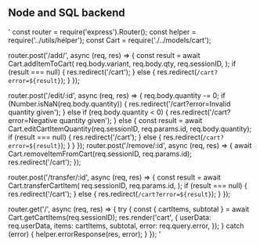 ## Node and SQL backend
'
const router = require('express').Router();
const helper = require('../utils/helper');
const Cart = require('./../models/cart');

router.post('/add/', async (req, res) => {
    const result = await Cart.addItemToCart(
        req.body.variant,
        req.body.qty,
        req.sessionID,
    );
    if (result === null) {
        res.redirect('/cart');
    } else {
        res.redirect(`/cart?error=${result}`);
    }
});

router.post('/edit/:id', async (req, res) => {
    req.body.quantity -= 0;
    if (Number.isNaN(req.body.quantity)) {
        res.redirect('/cart?error=Invalid quantity given');
    } else if (req.body.quantity < 0) {
        res.redirect('/cart?error=Negative quantity given');
    } else {
        const result = await Cart.editCartItemQuantity(req.sessionID, req.params.id,
            req.body.quantity);
        if (result === null) {
            res.redirect('/cart');
        } else {
            res.redirect(`/cart?error=${result}`);
        }
    }
});
router.post('/remove/:id', async (req, res) => {
    await Cart.removeItemFromCart(req.sessionID, req.params.id);
    res.redirect('/cart');
});

router.post('/transfer/:id', async (req, res) => {
    const result = await Cart.transferCartItem(
        req.sessionID, req.params.id,
    );
    if (result === null) {
        res.redirect('/cart');
    } else {
        res.redirect(`/cart?error=${result}`);
    }
});

router.get('/', async (req, res) => {
    try {
        const { cartItems, subtotal } = await Cart.getCartItems(req.sessionID);
        res.render('cart', {
            userData: req.userData,
            items: cartItems,
            subtotal,
            error: req.query.error,
        });
    } catch (error) {
        helper.errorResponse(res, error);
    }
});
'